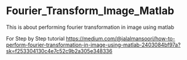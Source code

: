 # Fourier_Transform_Image_Matlab
This is about performing fourier transformation in image using matlab

For Step by Step tutorial
https://medium.com/@jalalmansoori/how-to-perform-fourier-transformation-in-image-using-matlab-2403084bf97a?sk=f253304130c4e7c52c9b2a305e348336
